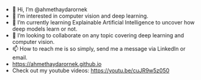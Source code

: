 - 👋 Hi, I’m @ahmethaydarornek
- 👀 I’m interested in computer vision and deep learning.
- 🌱 I’m currently learning Explainable Artificial Intelligence to uncover how deep models learn or not.
- 💞️ I’m looking to collaborate on any topic covering deep learning and computer vision.
- 📫 How to reach me is so simply, send me a message via LinkedIn or email.
- https://ahmethaydarornek.github.io
- Check out my youtube videos: https://youtu.be/cuJR9w5z050

<!---
ahmethaydarornek/ahmethaydarornek is a ✨ special ✨ repository because its `README.md` (this file) appears on your GitHub profile.
You can click the Preview link to take a look at your changes.
--->
